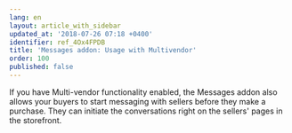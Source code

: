 ```yaml
---
lang: en
layout: article_with_sidebar
updated_at: '2018-07-26 07:18 +0400'
identifier: ref_4Ox4FPDB
title: 'Messages addon: Usage with Multivendor'
order: 100
published: false
---
```

If you have Multi-vendor functionality enabled, the Messages addon also allows your buyers to start messaging with sellers before they make a purchase. They can initiate the conversations right on the sellers' pages in the storefront. 